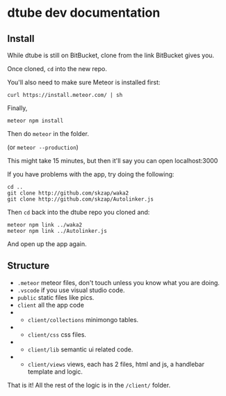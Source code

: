 # dtube dev documentation

## Install

While dtube is still on BitBucket, clone from the link BitBucket gives you.

Once cloned, `cd` into the new repo.

You'll also need to make sure Meteor is installed first:

`curl https://install.meteor.com/ | sh`

Finally,

`meteor npm install`

Then do `meteor` in the folder.

(or `meteor --production`)

This might take 15 minutes, but then it'll say you can open localhost:3000

If you have problems with the app, try doing the following: 

```
cd ..
git clone http://github.com/skzap/waka2
git clone http://github.com/skzap/Autolinker.js
```

Then `cd` back into the dtube repo you cloned and:

```
meteor npm link ../waka2
meteor npm link ../Autolinker.js
```

And open up the app again.

## Structure

 - `.meteor` meteor files, don't touch unless you know what you are doing.
 - `.vscode` if you use visual studio code.
 - `public` static files like pics.
 - `client` all the app code
 - - `client/collections` minimongo tables.
 - - `client/css` css files.
 - - `client/lib` semantic ui related code.
 - - `client/views` views, each has 2 files, html and js, a handlebar template and logic.

That is it! All the rest of the logic is in the `/client/` folder.